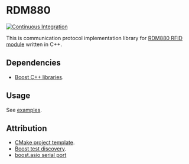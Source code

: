 # RDM880

[![Continuous Integration](https://github.com/murzz/rdm880/actions/workflows/ci.yml/badge.svg)](https://github.com/murzz/rdm880/actions/workflows/ci.yml)

This is communication protocol implementation library for
[RDM880 RFID module](http://www.seeedstudio.com/wiki/13.56Mhz_RFID_module_-_IOS/IEC_14443_type_a)
written in C++.

## Dependencies

- [Boost C++ libraries](https://www.boost.org/).

## Usage

See [examples](examples).

## Attribution

- [CMake project template](https://github.com/pananton/cpp-lib-template).
- [Boost test discovery](https://github.com/Bagira80/cmake-modules).
- [boost.asio serial port](https://github.com/ericfont/serial-port)
